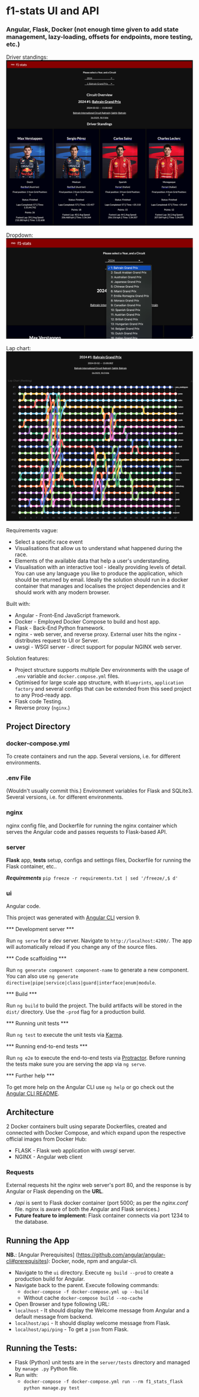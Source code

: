 # f1-stats UI and API
### Angular, Flask, Docker (not enough time given to add state management, lazy-loading, offsets for endpoints, more testing, etc.)

Driver standings:
![driver_standings.png](./assets/driver_standings.png)

Dropdown:
![dropdown.png](./assets/dropdown.png)

Lap chart:
![lap_chart.png](./assets/lap_chart.png)

Requirements vague:
- Select a specific race event 
- Visualisations that allow us to understand what happened during the race. 
- Elements of the available data that help a user's understanding. 
- Visualisation with an interactive tool - ideally providing levels of detail.
You can use any language you like to produce the application, which should be returned by email. Ideally the solution should run in a docker container that manages and localises the project dependencies and it should work with any modern browser.

Built with:
- Angular - Front-End JavaScript framework.
- Docker - Employed Docker Compose to build and host app.
- Flask - Back-End Python framework.
- nginx - web server, and reverse proxy. External user hits the nginx - distributes request to UI or Server.
- uwsgi - WSGI server - direct support for popular NGINX web server.

Solution features:
- Project structure supports multiple Dev environments with the usage of `.env` variable and `docker.compose.yml` files.
- Optimised for large scale app structure, with `Blueprints`, `application factory` and several configs that can be extended from this seed project to any Prod-ready app.
- Flask code Testing.
- Reverse proxy (`nginx`.)

## Project Directory

### docker-compose.yml

To create containers and run the app. Several versions, i.e. for different environments.

### .env File

(Wouldn't usually commit this.) Environment variables for Flask and SQLite3. Several versions, i.e. for different environments.

### nginx

nginx config file, and Dockerfile for running the nginx container which serves the Angular code and passes requests to Flask-based API.

### server

**Flask** app, **tests** setup, configs and settings files, Dockerfile for running the Flask container, etc..

***Requirements***
`pip freeze -r requirements.txt | sed '/freeze/,$ d'`

### ui

Angular code.

This project was generated with [Angular CLI](https://github.com/angular/angular-cli) version 9.

*** Development server *** 

Run `ng serve` for a dev server. Navigate to `http://localhost:4200/`. The app will automatically reload if you change any of the source files.

*** Code scaffolding *** 

Run `ng generate component component-name` to generate a new component. You can also use `ng generate directive|pipe|service|class|guard|interface|enum|module`.

*** Build *** 

Run `ng build` to build the project. The build artifacts will be stored in the `dist/` directory. Use the `-prod` flag for a production build.

***  Running unit tests *** 

Run `ng test` to execute the unit tests via [Karma](https://karma-runner.github.io).

***  Running end-to-end tests *** 

Run `ng e2e` to execute the end-to-end tests via [Protractor](http://www.protractortest.org/).
Before running the tests make sure you are serving the app via `ng serve`.

***  Further help *** 

To get more help on the Angular CLI use `ng help` or go check out the [Angular CLI README](https://github.com/angular/angular-cli/blob/master/README.md).

## Architecture

2 Docker containers built using separate Dockerfiles, created and connected with Docker Compose, and which expand upon the respective official images from Docker Hub:
- FLASK - Flask web application with _uwsgi_ server.
- NGINX - Angular web client

### Requests

External requests hit the _nginx_ web server's port 80, and the response is by Angular or Flask depending on the **URL**. 
- _/api_ is sent to Flask docker container (port 5000; as per the _nginx.conf_ file. nginx is aware of both the Angular and Flask services.) 
- **Future feature to implement:** Flask container connects via port 1234 to the database.

## Running the App

**NB.**: [Angular Prerequisites] (https://github.com/angular/angular-cli#prerequisites): Docker, node, npm and angular-cli.

- Navigate to the `ui` directory. 
Execute `ng build --prod` to create a production build for Angular.
- Navigate back to the parent. Execute following commands:
  - `docker-compose -f docker-compose.yml up --build`
  - Without cache `docker-compose build --no-cache`
- Open Browser and type following URL:
- `localhost` - It should display the Welcome message from Angular and a default message from
  backend.
- `localhost/api` - It should display welcome message from Flask.
- `localhost/api/ping` - To get a `json` from Flask.

## Running the Tests:

- Flask (Python) unit tests are in the `server/tests` directory and managed by `manage .py` Python file.
- Run with:
  - `docker-compose -f docker-compose.yml run --rm f1_stats_flask python manage.py test`